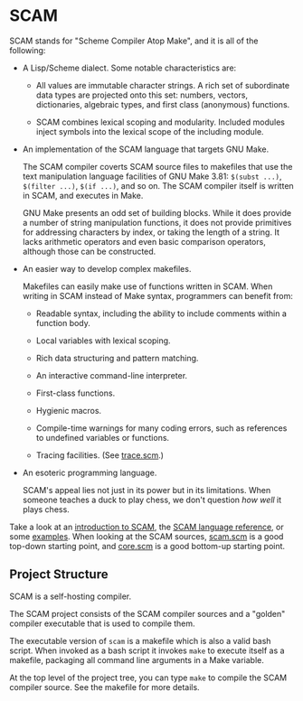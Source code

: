 # SCAM

SCAM stands for "Scheme Compiler Atop Make", and it is all of the following:

 * A Lisp/Scheme dialect. Some notable characteristics are:

    - All values are immutable character strings.  A rich set of subordinate
      data types are projected onto this set: numbers, vectors, dictionaries,
      algebraic types, and first class (anonymous) functions.

    - SCAM combines lexical scoping and modularity.  Included modules
      inject symbols into the lexical scope of the including module.

 * An implementation of the SCAM language that targets GNU Make.

   The SCAM compiler coverts SCAM source files to makefiles that use the
   text manipulation language facilities of GNU Make 3.81: `$(subst ...)`,
   `$(filter ...)`, `$(if ...)`, and so on. The SCAM compiler itself is
   written in SCAM, and executes in Make.

   GNU Make presents an odd set of building blocks.  While it does provide a
   number of string manipulation functions, it does not provide primitives
   for addressing characters by index, or taking the length of a string.  It
   lacks arithmetic operators and even basic comparison operators, although
   those can be constructed.

 * An easier way to develop complex makefiles.

   Makefiles can easily make use of functions written in SCAM. When writing
   in SCAM instead of Make syntax, programmers can benefit from:

     - Readable syntax, including the ability to include comments within a
       function body.

     - Local variables with lexical scoping.

     - Rich data structuring and pattern matching.

     - An interactive command-line interpreter.

     - First-class functions.

     - Hygienic macros.

     - Compile-time warnings for many coding errors, such as references to
       undefined variables or functions.

     - Tracing facilities. (See [trace.scm](trace.scm).)

 * An esoteric programming language.

   SCAM's appeal lies not just in its power but in its limitations. When
   someone teaches a duck to play chess, we don't question *how well* it
   plays chess.


Take a look at an [introduction to SCAM](intro.md), the [SCAM language
reference](reference.md), or some [examples](examples). When looking at the
SCAM sources, [scam.scm](scam.scm) is a good top-down starting point, and
[core.scm](core.scm) is a good bottom-up starting point.


## Project Structure

SCAM is a self-hosting compiler.

The SCAM project consists of the SCAM compiler sources and a "golden"
compiler executable that is used to compile them.

The executable version of `scam` is a makefile which is also a valid bash
script.  When invoked as a bash script it invokes `make` to execute itself
as a makefile, packaging all command line arguments in a Make variable.

At the top level of the project tree, you can type `make` to compile the
SCAM compiler source.  See the makefile for more details.
